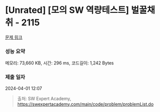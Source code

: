 # [Unrated] [모의 SW 역량테스트] 벌꿀채취 - 2115 

[문제 링크](https://swexpertacademy.com/main/code/problem/problemDetail.do?contestProbId=AV5V4A46AdIDFAWu) 

### 성능 요약

메모리: 73,660 KB, 시간: 296 ms, 코드길이: 1,242 Bytes

### 제출 일자

2024-04-01 12:07



> 출처: SW Expert Academy, https://swexpertacademy.com/main/code/problem/problemList.do